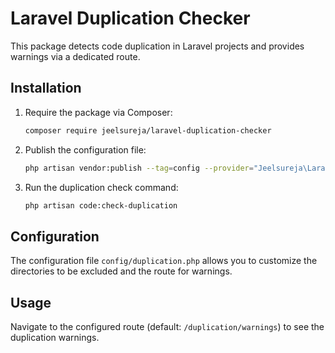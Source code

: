 # Laravel Duplication Checker

This package detects code duplication in Laravel projects and provides warnings via a dedicated route.

## Installation

1. Require the package via Composer:
    ```bash
    composer require jeelsureja/laravel-duplication-checker
    ```

2. Publish the configuration file:
    ```bash
    php artisan vendor:publish --tag=config --provider="Jeelsureja\LaravelDuplicationChecker\Providers\DuplicationServiceProvider"
    ```

3. Run the duplication check command:
    ```bash
    php artisan code:check-duplication
    ```

## Configuration

The configuration file `config/duplication.php` allows you to customize the directories to be excluded and the route for warnings.

## Usage

Navigate to the configured route (default: `/duplication/warnings`) to see the duplication warnings.
